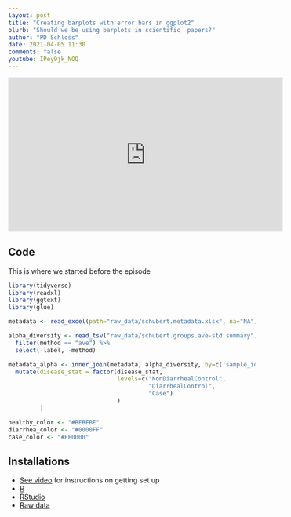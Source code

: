 ```yaml
---
layout: post
title: "Creating barplots with error bars in ggplot2"
blurb: "Should we be using barplots in scientific  papers?"
author: "PD Schloss"
date: 2021-04-05 11:30
comments: false
youtube: IPey9jk_NOQ
---
```


<iframe style="margin: 0 auto;display:block;" width="560" height="315" src="https://www.youtube.com/embed/{{ page.youtube }}" frameborder="0" allow="accelerometer; autoplay; encrypted-media; gyroscope; picture-in-picture" allowfullscreen></iframe>


## Code

This is where we started before the episode

```R
library(tidyverse)
library(readxl)
library(ggtext)
library(glue)

metadata <- read_excel(path="raw_data/schubert.metadata.xlsx", na="NA")

alpha_diversity <- read_tsv("raw_data/schubert.groups.ave-std.summary") %>%
  filter(method == "ave") %>%
  select(-label, -method)

metadata_alpha <- inner_join(metadata, alpha_diversity, by=c('sample_id'='group')) %>%
  mutate(disease_stat = factor(disease_stat,
                               levels=c("NonDiarrhealControl",
                                        "DiarrhealControl",
                                        "Case")
                               )
         )

healthy_color <- "#BEBEBE"
diarrhea_color <- "#0000FF"
case_color <- "#FF0000"
```

## Installations

* [See video](https://www.youtube.com/watch?v=D6CunpqF04E) for instructions on getting set up
* [R](https://r-project.org)
* [RStudio](https://rstudio.com)
* [Raw data](https://github.com/riffomonas/raw_data/releases/latest)
